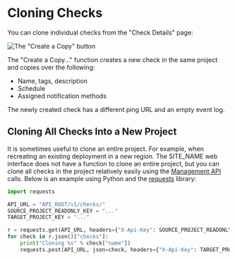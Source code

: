 # Cloning Checks

You can clone individual checks from the "Check Details"
page:

![The "Create a Copy" button](IMG_URL/create_copy.png)

The "Create a Copy..." function creates a new check in the same project and copies
over the following:

* Name, tags, description
* Schedule
* Assigned notification methods

The newly created check has a different ping URL and an empty event log.

## Cloning All Checks Into a New Project

It is sometimes useful to clone an entire project. For example, when recreating
an existing deployment in a new region. The SITE_NAME web interface does
not have a function to clone an entire project, but you can clone all checks in the
project relatively easily using the [Management API](../api/) calls.
Below is an example using Python and the [requests](https://requests.readthedocs.io/en/master/) library:

```python
import requests

API_URL = "API_ROOT/v1/checks/"
SOURCE_PROJECT_READONLY_KEY = "..."
TARGET_PROJECT_KEY = "..."

r = requests.get(API_URL, headers={"X-Api-Key": SOURCE_PROJECT_READONLY_KEY})
for check in r.json()["checks"]:
    print("Cloning %s" % check["name"])
    requests.post(API_URL, json=check, headers={"X-Api-Key": TARGET_PROJECT_KEY})
```
